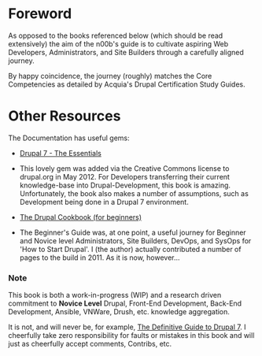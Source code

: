 # Foreword

As opposed to the books referenced below \(which should be read extensively\) the aim of the n00b's guide is to cultivate aspiring Web Developers, Administrators, and Site Builders through a carefully aligned journey.

By happy coincidence, the journey \(roughly\) matches the Core Competencies as detailed by Acquia's Drupal Certification Study Guides. 

# Other Resources

The Documentation has useful gems: 
 + [Drupal 7 - The Essentials](https://www.drupal.org/documentation/the-essentials-7 "Drupal 7 Essentials") 
  - This lovely gem was added via the Creative Commons license to drupal.org in May 2012. For Developers transferring their current knowledge-base into Drupal-Development, this book is amazing. Unfortunately, the book also makes a number of assumptions, such as Development being done in a Drupal 7 environment.  
 + [The Drupal Cookbook (for beginners)](https://www.drupal.org/documentation/customization/tutorials/beginners-cookbook "The Drupal Cookbook (for beginners)")
  - The Beginner's Guide was, at one point, a useful journey for Beginner and Novice level Administrators, Site Builders, DevOps, and SysOps for 'How to Start Drupal'. I \(the author\) actually contributed a number of pages to the build in 2011. As it is now, however... 

### Note

This book is both a work-in-progress (WIP) and a research driven commitment to **Novice Level** Drupal, Front-End Development, Back-End Development, Ansible, VNWare, Drush, etc. knowledge aggregation. 

It is not, and will never be, for example, [The Definitive Guide to Drupal 7](http://definitivedrupal.org/ "The Definitive Guide to Drupal 7: Configuration, Code, and Community"). I cheerfully take zero responsibility for faults or mistakes in this book and will just as cheerfully accept comments, Contribs, etc.